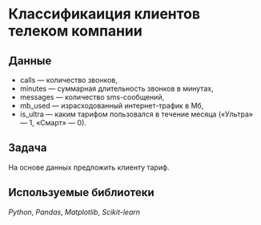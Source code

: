 # Классификаиция клиентов телеком компании


## Данные

- сalls — количество звонков,
- minutes — суммарная длительность звонков в минутах,
- messages — количество sms-сообщений,
- mb_used — израсходованный интернет-трафик в Мб,
- is_ultra — каким тарифом пользовался в течение месяца («Ультра» — 1, «Смарт» — 0).

## Задача

На основе данных предложить клиенту тариф.

## Используемые библиотеки

*Python*, *Pandas*, *Matplotlib*, *Scikit-learn*